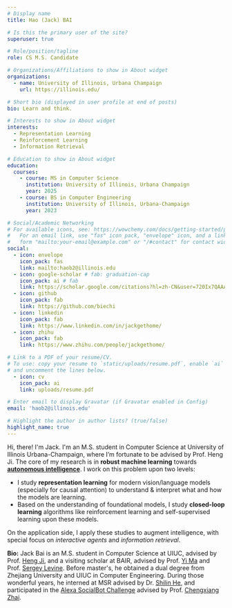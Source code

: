 ```yaml
---
# Display name
title: Hao (Jack) BAI

# Is this the primary user of the site?
superuser: true

# Role/position/tagline
role: CS M.S. Candidate

# Organizations/Affiliations to show in About widget
organizations:
  - name: University of Illinois, Urbana Champaign
    url: https://illinois.edu/

# Short bio (displayed in user profile at end of posts)
bio: Learn and think.

# Interests to show in About widget
interests:
  - Representation Learning
  - Reinforcement Learning
  - Information Retrieval

# Education to show in About widget
education:
  courses:
    - course: MS in Computer Science
      institution: University of Illinois, Urbana Champaign
      year: 2025
    - course: BS in Computer Engineering
      institution: University of Illinois, Urbana-Champaign
      year: 2023

# Social/Academic Networking
# For available icons, see: https://wowchemy.com/docs/getting-started/page-builder/#icons
#   For an email link, use "fas" icon pack, "envelope" icon, and a link in the
#   form "mailto:your-email@example.com" or "/#contact" for contact widget.
social:
  - icon: envelope
    icon_pack: fas
    link: mailto:haob2@illinois.edu
  - icon: google-scholar # fab: graduation-cap
    icon_pack: ai # fab
    link: https://scholar.google.com/citations?hl=zh-CN&user=720Ix7QAAAAJ
  - icon: github
    icon_pack: fab
    link: https://github.com/biechi
  - icon: linkedin
    icon_pack: fab
    link: https://www.linkedin.com/in/jackgethome/
  - icon: zhihu
    icon_pack: fab
    link: https://www.zhihu.com/people/jackgethome/

# Link to a PDF of your resume/CV.
# To use: copy your resume to `static/uploads/resume.pdf`, enable `ai` icons in `params.toml`,
# and uncomment the lines below.
  - icon: cv
    icon_pack: ai
    link: uploads/resume.pdf

# Enter email to display Gravatar (if Gravatar enabled in Config)
email: 'haob2@illinois.edu'

# Highlight the author in author lists? (true/false)
highlight_name: true
---
```


Hi, there! I'm Jack. I'm an M.S. student in Computer Science at University of Illinois Urbana-Champaign, where I’m fortunate to be advised by Prof. Heng Ji. The core of my research is in **robust machine learning** towards [**autonomous intelligence**](https://openreview.net/pdf?id=BZ5a1r-kVsf). I work on this problem upon two levels:

- I study **representation learning** for modern vision/language models (especially for causal attention) to understand & interpret what and how the models are learning.
- Based on the understanding of foundational models, I study **closed-loop learning** algorithms like reinforcement learning and self-supervised learning upon these models.

On the application side, I apply these studies to augment intelligence, with special focus on *interactive agents* and *information retrieval*.

**Bio:** Jack Bai is an M.S. student in Computer Science at UIUC, advised by Prof. [Heng Ji](https://scholar.google.com/citations?hl=zh-CN&user=z7GCqT4AAAAJ), and a visiting scholar at BAIR, advised by Prof. [Yi Ma](https://scholar.google.com/citations?hl=zh-CN&user=XqLiBQMAAAAJ) and Prof. [Sergey Levine](https://scholar.google.com/citations?user=8R35rCwAAAAJ&hl=zh-CN). Before master's, he obtained a dual degree from Zhejiang University and UIUC in Computer Engineering. During those wonderful years, he interned at MSR advised by Dr. [Shilin He](https://scholar.google.com/citations?hl=zh-CN&user=wECvv2UAAAAJ), and participated in the [Alexa SocialBot Challenge](https://www.amazon.science/alexa-prize/teams/charmana-2022) advised by Prof. [Chengxiang Zhai](https://scholar.google.com/citations?hl=zh-CN&user=YU-baPIAAAAJ). 

<!-- {{< icon name="download" pack="fas" >}} Download my {{< staticref "uploads/demo_resume.pdf" "newtab" >}}resumé{{< /staticref >}}. -->
